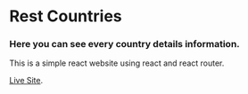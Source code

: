 # Rest Countries

### Here you can see every country details information.

This is a simple react website using react and react router.

[Live Site](https://github.com/facebook/create-react-app).
